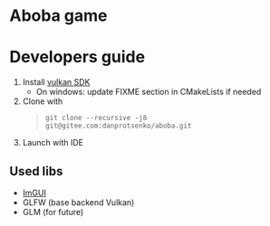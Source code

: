 # Aboba game

# Developers guide
1. Install [vulkan SDK](https://vulkan.lunarg.com/)
    - On windows: update FIXME section in CMakeLists if needed
2. Clone with
   > `git clone --recursive -j8 git@gitee.com:danprotsenko/aboba.git`
3. Launch with IDE

## Used libs
* [ImGUI](https://github.com/ocornut/imgui/blob/master/docs/FAQ.md)
* GLFW (base backend Vulkan)
* GLM (for future)
